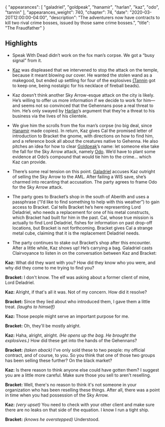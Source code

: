 {
    "appearances": [
        "galadriel",
        "goldpeak",
        "hanamir",
        "harlan",
        "kaz",
        "odo",
        "tannin"
    ],
    "appearances_weight": 740,
    "chapter": 74,
    "date": "2020-03-20T12:00:00-04:00",
    "description": "The adventurers now have contracts to kill two rival crime bosses, issued by those same crime bosses.",
    "title": "The Fraudfather"
}

## Highlights

- Speak With Dead didn’t work on the fox man’s corpse. We got a “busy signal” from it.

- [Kaz](/characters/kaz/) was displeased that we intervened to stop the attack on the temple, because it meant blowing our cover. He wanted the stolen wand as a makegood, but ended up settling for four of the explosives [(Tannin](/characters/tannin/) got to keep one, being nostalgic for his necklace of fireball beads).

- Kaz doesn’t think another Sky Arrow-esque attack on the city is likely. He’s willing to offer us more information if we decide to work for him—and seems not so convinced that the Gehennans pose a real threat to him. He’s only swayed by [Harlan](/characters/harlan/)’s argument that they’re a threat to his business via the lives of his clientele.

- We give him the scrolls from the fox man’s corpse (no big deal, since [Hanamir](/characters/hanamir/) made copies). In return, Kaz gives Cal the promised letter of introduction to Bracket the gnome, with directions on how to find him, and a reference book all about the creatures native to Gehenna. He also pitches an idea for how to clear [Goldpeak](/characters/goldpeak/)’s name: let someone else take the fall for the Sky Arrow attack, namely [Odo](/characters/odo/). We’d have to plant some evidence at Odo’s compound that would tie him to the crime… which Kaz can provide.

- There’s some real tension on this point. [Galadriel](/characters/galadriel/) accuses Kaz outright of selling the Sky Arrow to the AML. After failing a WIS save, she’s charmed into recanting that accusation. The party agrees to frame Odo for the Sky Arrow attack.

- The party goes to Bracket’s shop in the south of Aberith and uses a passphrase (“I’d like to find something to help with this weather”) to gain access to Bracket. Cal tells Bracket he’s here representing Lord Deladriel, who needs a replacement for one of his metal constructs, which Bracket had built for him in the past. Cal, whose true mission is actually to find Lord Deladriel, fishes for information on past drop-off locations, but Bracket is not forthcoming. Bracket gives Cal a strange metal cube, claiming that it is the replacement Deladriel needs.

- The party continues to stake out Bracket’s shop after this encounter. After a little while, Kaz shows up! He’s carrying a bag. Galadriel casts Clairvoyance to listen in on the conversation between Kaz and Bracket:

**Kaz:** What did they want with you? How did they know who you were, and why did they come to me trying to find you?

**Bracket:** I don't know. The elf was asking about a former client of mine, Lord Deladriel.

**Kaz:** Alright, if that's all it was. Not of my concern. How did it resolve?

**Bracket:** Since they lied about who introduced them, I gave them a little treat. *(laughs to himself)*

**Kaz:** Those people might serve an important purpose for me.

**Bracket:** Oh, they'll be mostly alright.

**Kaz:** Haha, alright, alright. *(He opens up the bag. He brought the explosives.)* How did these get into the hands of the Gehennans?

**Bracket:** *(taken aback)* I've only sold these to two people: my official contract, and of course, to you. So you think that one of those two groups has been selling these further? On the black market?

**Kaz:** Is there reason to think anyone else could have gotten them? I suggest you are a little more careful. Make sure those you sell to aren't reselling.

**Bracket:** Well, there's no reason to think it's not someone in your organization who has been reselling these things. After all, there was a point in time when you had possession of the Sky Arrow.

**Kaz:** *(very upset)* You need to check with your other client and make sure there are no leaks on that side of the equation. I know I run a tight ship.

**Bracket:** *(knows he overstepped)* Understood.